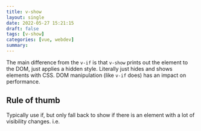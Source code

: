 ```yaml
---
title: v-show
layout: single
date: 2022-05-27 15:21:15
draft: false
tags: [v-show]
categories: [vue, webdev]
summary:
---
```

The main difference from the `v-if` is that `v-show` prints out the element to the DOM, just applies a hidden style. Literally just hides and shows elements with CSS. DOM manipulation (like `v-if` does) has an impact on performance.

## Rule of thumb

Typically use if, but only fall back to show if there is an element with a lot of visibility changes. i.e.
